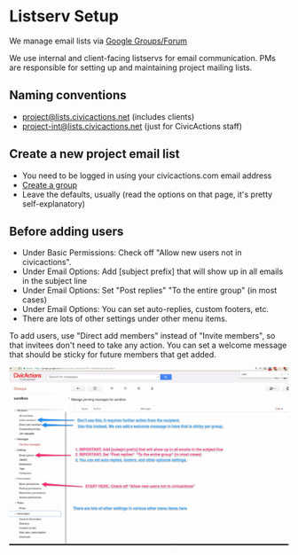 # Listserv Setup

We manage email lists via [Google Groups/Forum](https://groups.google.com/a/civicactions.net/forum/)

We use internal and client-facing listservs for email communication. PMs are  responsible for setting up and maintaining project mailing lists.

## Naming conventions

* project@lists.civicactions.net (includes clients)
* project-int@lists.civicactions.net (just for CivicActions staff)

## Create a new project email list

* You need to be logged in using your civicactions.com email address
* [Create a group](https://groups.google.com/a/civicactions.net/forum/#!creategroup)
* Leave the defaults, usually (read the options on that page, it's pretty self-explanatory)

## Before adding users

* Under Basic Permissions: Check off "Allow new users not in civicactions".
* Under Email Options: Add \[subject prefix\] that will show up in all emails in the subject line
* Under Email Options: Set "Post replies"  "To the entire group" (in most cases)
* Under Email Options: You can set auto-replies, custom footers, etc.
* There are lots of other settings under other menu items.

To add users, use "Direct add members" instead of "Invite members", so that invitees don't need to take any action. You can set a welcome message that should be sticky for future members that get added.

![alt text](../images/google-email-list-config.jpg "PM billing Delivery")

